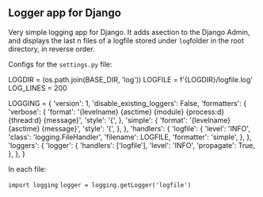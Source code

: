 ## Logger app for Django ##

Very simple logging app for Django. It adds asection to the Django Admin, and displays the last n files of a logfile stored under `log`folder in the root directory, in reverse order.

Configs for the `settings.py` file:

LOGDIR = (os.path.join(BASE_DIR, 'log'))
LOGFILE = f'{LOGDIR}/logfile.log'
LOG_LINES = 200

LOGGING = {
    'version': 1,
    'disable_existing_loggers': False,
    'formatters': {
        'verbose': {
            'format': '{levelname} {asctime} {module} {process:d} {thread:d} {message}',
            'style': '{',
        },
        'simple': {
            'format': '{levelname} {asctime} {message}',
            'style': '{',
        },
    },
    'handlers': {
        'logfile': {
            'level': 'INFO',
            'class': 'logging.FileHandler',
            'filename': LOGFILE,
            'formatter': 'simple',
        },
    },
    'loggers': {
        'logger': {
            'handlers': ['logfile'],
            'level': 'INFO',
            'propagate': True,
        },
    },
}

In each file:

`import logging`
`logger = logging.getLogger('logfile')`